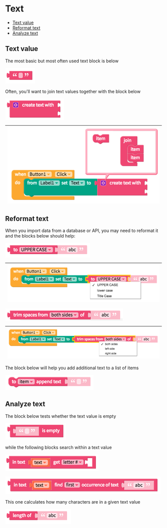 # Text

* [Text value](text.md#text-value)
* [Reformat text](text.md#reformat-text)
* [Analyze text](text.md#analyze-text)

## Text value

The most basic but most often used text block is below

![](../../../.gitbook/assets/blocks-text-fig-2-1.png)

Often, you'll want to join text values together with the block below

![](../../../.gitbook/assets/blocks-text-fig-7-1.png)

| ![](../../../.gitbook/assets/blocks-text-fig-11.png) |
| :--- |


## Reformat text

When you import data from a database or API, you may need to reformat it and the blocks below should help:

![](../../../.gitbook/assets/blocks-text-fig-9.png)

| ![](../../../.gitbook/assets/blocks-text-fig-13.png) |
| :--- |


![](../../../.gitbook/assets/blocks-text-fig-10.png)

| ![](../../../.gitbook/assets/blocks-text-fig-15.png) |
| :--- |


The block below will help you add additional text to a list of items

![](../../../.gitbook/assets/blocks-text-fig-3.png)

## Analyze text

The block below tests whether the text value is empty

![](../../../.gitbook/assets/blocks-text-fig-5.png)

while the following blocks search within a text value

![](../../../.gitbook/assets/blocks-text-fig-1.png)

![](../../../.gitbook/assets/blocks-text-fig-6.png)

This one calculates how many characters are in a given text value

![](../../../.gitbook/assets/blocks-text-fig-4.png)

